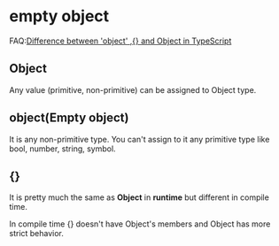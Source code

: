 # empty object

FAQ:[Difference between 'object' ,{} and Object in TypeScript](https://stackoverflow.com/questions/49464634/difference-between-object-and-object-in-typescript)

## Object

Any value (primitive, non-primitive) can be assigned to Object type.

## object(Empty object)

It is any non-primitive type. You can't assign to it any primitive type like bool, number, string, symbol.

## {}

It is pretty much the same as **Object** in **runtime** but different in compile time.

In compile time {} doesn't have Object's members and Object has more strict behavior.
